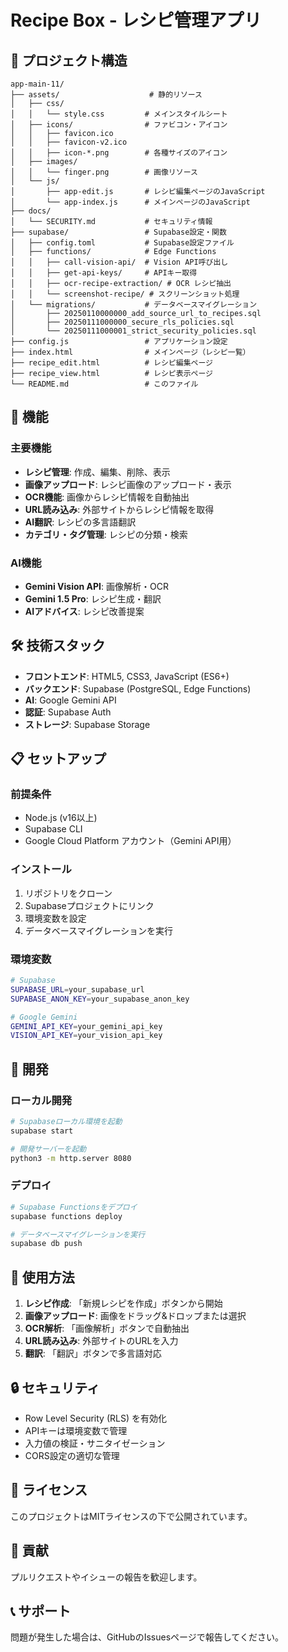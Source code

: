 # Recipe Box - レシピ管理アプリ

## 📁 プロジェクト構造

```
app-main-11/
├── assets/                    # 静的リソース
│   ├── css/
│   │   └── style.css         # メインスタイルシート
│   ├── icons/                # ファビコン・アイコン
│   │   ├── favicon.ico
│   │   ├── favicon-v2.ico
│   │   ├── icon-*.png        # 各種サイズのアイコン
│   ├── images/
│   │   └── finger.png        # 画像リソース
│   └── js/
│       ├── app-edit.js       # レシピ編集ページのJavaScript
│       └── app-index.js      # メインページのJavaScript
├── docs/
│   └── SECURITY.md           # セキュリティ情報
├── supabase/                 # Supabase設定・関数
│   ├── config.toml           # Supabase設定ファイル
│   ├── functions/            # Edge Functions
│   │   ├── call-vision-api/  # Vision API呼び出し
│   │   ├── get-api-keys/     # APIキー取得
│   │   ├── ocr-recipe-extraction/ # OCR レシピ抽出
│   │   └── screenshot-recipe/ # スクリーンショット処理
│   └── migrations/           # データベースマイグレーション
│       ├── 20250110000000_add_source_url_to_recipes.sql
│       ├── 20250111000000_secure_rls_policies.sql
│       └── 20250111000001_strict_security_policies.sql
├── config.js                 # アプリケーション設定
├── index.html                # メインページ（レシピ一覧）
├── recipe_edit.html          # レシピ編集ページ
├── recipe_view.html          # レシピ表示ページ
└── README.md                 # このファイル
```

## 🚀 機能

### 主要機能
- **レシピ管理**: 作成、編集、削除、表示
- **画像アップロード**: レシピ画像のアップロード・表示
- **OCR機能**: 画像からレシピ情報を自動抽出
- **URL読み込み**: 外部サイトからレシピ情報を取得
- **AI翻訳**: レシピの多言語翻訳
- **カテゴリ・タグ管理**: レシピの分類・検索

### AI機能
- **Gemini Vision API**: 画像解析・OCR
- **Gemini 1.5 Pro**: レシピ生成・翻訳
- **AIアドバイス**: レシピ改善提案

## 🛠 技術スタック

- **フロントエンド**: HTML5, CSS3, JavaScript (ES6+)
- **バックエンド**: Supabase (PostgreSQL, Edge Functions)
- **AI**: Google Gemini API
- **認証**: Supabase Auth
- **ストレージ**: Supabase Storage

## 📋 セットアップ

### 前提条件
- Node.js (v16以上)
- Supabase CLI
- Google Cloud Platform アカウント（Gemini API用）

### インストール
1. リポジトリをクローン
2. Supabaseプロジェクトにリンク
3. 環境変数を設定
4. データベースマイグレーションを実行

### 環境変数
```bash
# Supabase
SUPABASE_URL=your_supabase_url
SUPABASE_ANON_KEY=your_supabase_anon_key

# Google Gemini
GEMINI_API_KEY=your_gemini_api_key
VISION_API_KEY=your_vision_api_key
```

## 🔧 開発

### ローカル開発
```bash
# Supabaseローカル環境を起動
supabase start

# 開発サーバーを起動
python3 -m http.server 8080
```

### デプロイ
```bash
# Supabase Functionsをデプロイ
supabase functions deploy

# データベースマイグレーションを実行
supabase db push
```

## 📱 使用方法

1. **レシピ作成**: 「新規レシピを作成」ボタンから開始
2. **画像アップロード**: 画像をドラッグ&ドロップまたは選択
3. **OCR解析**: 「画像解析」ボタンで自動抽出
4. **URL読み込み**: 外部サイトのURLを入力
5. **翻訳**: 「翻訳」ボタンで多言語対応

## 🔒 セキュリティ

- Row Level Security (RLS) を有効化
- APIキーは環境変数で管理
- 入力値の検証・サニタイゼーション
- CORS設定の適切な管理

## 📄 ライセンス

このプロジェクトはMITライセンスの下で公開されています。

## 🤝 貢献

プルリクエストやイシューの報告を歓迎します。

## 📞 サポート

問題が発生した場合は、GitHubのIssuesページで報告してください。